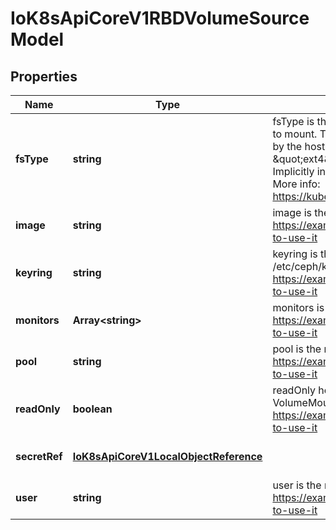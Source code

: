 # IoK8sApiCoreV1RBDVolumeSourceModel

## Properties

Name | Type | Description | Notes
------------ | ------------- | ------------- | -------------
**fsType** | **string** | fsType is the filesystem type of the volume that you want to mount. Tip: Ensure that the filesystem type is supported by the host operating system. Examples: \&quot;ext4\&quot;, \&quot;xfs\&quot;, \&quot;ntfs\&quot;. Implicitly inferred to be \&quot;ext4\&quot; if unspecified. More info: https://kubernetes.io/docs/concepts/storage/volumes#rbd | [optional] [default to undefined]
**image** | **string** | image is the rados image name. More info: https://examples.k8s.io/volumes/rbd/README.md#how-to-use-it | [default to undefined]
**keyring** | **string** | keyring is the path to key ring for RBDUser. Default is /etc/ceph/keyring. More info: https://examples.k8s.io/volumes/rbd/README.md#how-to-use-it | [optional] [default to undefined]
**monitors** | **Array&lt;string&gt;** | monitors is a collection of Ceph monitors. More info: https://examples.k8s.io/volumes/rbd/README.md#how-to-use-it | [default to undefined]
**pool** | **string** | pool is the rados pool name. Default is rbd. More info: https://examples.k8s.io/volumes/rbd/README.md#how-to-use-it | [optional] [default to undefined]
**readOnly** | **boolean** | readOnly here will force the ReadOnly setting in VolumeMounts. Defaults to false. More info: https://examples.k8s.io/volumes/rbd/README.md#how-to-use-it | [optional] [default to undefined]
**secretRef** | [**IoK8sApiCoreV1LocalObjectReference**](IoK8sApiCoreV1LocalObjectReference.md) |  | [optional] [default to undefined]
**user** | **string** | user is the rados user name. Default is admin. More info: https://examples.k8s.io/volumes/rbd/README.md#how-to-use-it | [optional] [default to undefined]


